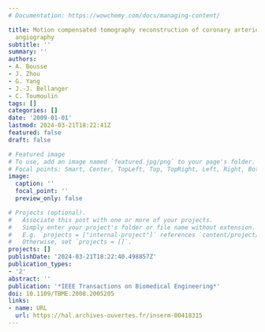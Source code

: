 ```yaml
---
# Documentation: https://wowchemy.com/docs/managing-content/

title: Motion compensated tomography reconstruction of coronary arteries in rotational
  angiography
subtitle: ''
summary: ''
authors:
- A. Bousse
- J. Zhou
- G. Yang
- J.-J. Bellanger
- C. Toumoulin
tags: []
categories: []
date: '2009-01-01'
lastmod: 2024-03-21T18:22:41Z
featured: false
draft: false

# Featured image
# To use, add an image named `featured.jpg/png` to your page's folder.
# Focal points: Smart, Center, TopLeft, Top, TopRight, Left, Right, BottomLeft, Bottom, BottomRight.
image:
  caption: ''
  focal_point: ''
  preview_only: false

# Projects (optional).
#   Associate this post with one or more of your projects.
#   Simply enter your project's folder or file name without extension.
#   E.g. `projects = ["internal-project"]` references `content/project/deep-learning/index.md`.
#   Otherwise, set `projects = []`.
projects: []
publishDate: '2024-03-21T18:22:40.498857Z'
publication_types:
- '2'
abstract: ''
publication: '*IEEE Transactions on Biomedical Engineering*'
doi: 10.1109/TBME.2008.2005205
links:
- name: URL
  url: https://hal.archives-ouvertes.fr/inserm-00418315
---
```


